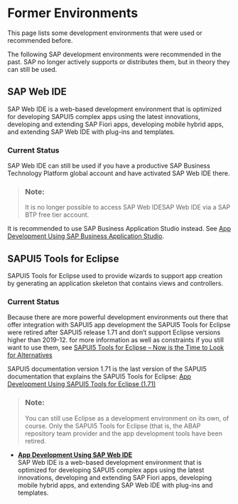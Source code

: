 <!-- loiod3f5ad2ec52b4ed0b5a272c1ce52a6f3 -->

# Former Environments

This page lists some development environments that were used or recommended before.

The following SAP development environments were recommended in the past. SAP no longer actively supports or distributes them, but in theory they can still be used.



<a name="loiod3f5ad2ec52b4ed0b5a272c1ce52a6f3__section_g2f_qd2_wmb"/>

## SAP Web IDE

SAP Web IDE is a web-based development environment that is optimized for developing SAPUI5 complex apps using the latest innovations, developing and extending SAP Fiori apps, developing mobile hybrid apps, and extending SAP Web IDE with plug-ins and templates.



### Current Status

SAP Web IDE can still be used if you have a productive SAP Business Technology Platform global account and have activated SAP Web IDE there.

> ### Note:  
> It is no longer possible to access SAP Web IDESAP Web IDE via a SAP BTP free tier account.

It is recommended to use SAP Business Application Studio instead. See [App Development Using SAP Business Application Studio](app-development-using-sap-business-application-studio-6bbad66.md).



<a name="loiod3f5ad2ec52b4ed0b5a272c1ce52a6f3__section_k5f_l32_wmb"/>

## SAPUI5 Tools for Eclipse

SAPUI5 Tools for Eclipse used to provide wizards to support app creation by generating an application skeleton that contains views and controllers.



### Current Status

Because there are more powerful development environments out there that offer integration with SAPUI5 app development the SAPUI5 Tools for Eclipse were retired after SAPUI5 release 1.71 and don’t support Eclipse versions higher than 2019-12. for more information as well as constraints if you still want to use them, see [SAPUI5 Tools for Eclipse – Now is the Time to Look for Alternatives](https://blogs.sap.com/2019/11/26/sapui5-tools-for-eclipse-now-is-the-time-to-look-for-alternatives/)

SAPUI5 documentation version 1.71 is the last version of the SAPUI5 documentation that explains the SAPUI5 Tools for Eclipse: [App Development Using SAPUI5 Tools for Eclipse \(1.71\)](https://ui5.sap.com/1.71.0/#/topic/0404f90ff7394aa08c8420995bfdd9ed)

> ### Note:  
> You can still use Eclipse as a development environment on its own, of course. Only the SAPUI5 Tools for Eclipse \(that is, the ABAP repository team provider and the app development tools have been retired.

-   **[App Development Using SAP Web IDE](app-development-using-sap-web-ide-13ced94.md "SAP Web IDE is a web-based development environment that is optimized for developing SAPUI5 complex apps using the latest innovations, developing and extending SAP Fiori apps, developing mobile hybrid apps, and extending SAP Web IDE with plug-ins and templates.")**  
SAP Web IDE is a web-based development environment that is optimized for developing SAPUI5 complex apps using the latest innovations, developing and extending SAP Fiori apps, developing mobile hybrid apps, and extending SAP Web IDE with plug-ins and templates.

